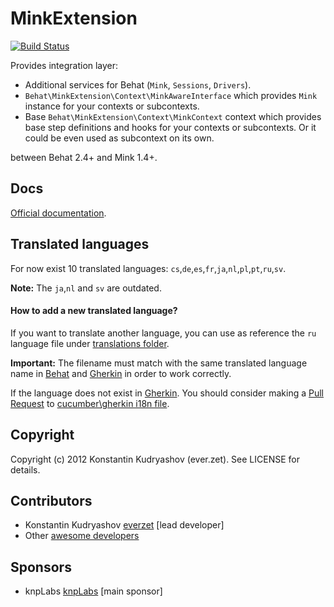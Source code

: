 # MinkExtension

[![Build
Status](https://secure.travis-ci.org/Behat/MinkExtension.png?branch=master)](http://travis-ci.org/Behat/MinkExtension)

Provides integration layer:

* Additional services for Behat (`Mink`, `Sessions`, `Drivers`).
* `Behat\MinkExtension\Context\MinkAwareInterface` which provides `Mink`
  instance for your contexts or subcontexts.
* Base `Behat\MinkExtension\Context\MinkContext` context which provides base
  step definitions and hooks for your contexts or subcontexts. Or it could be
  even used as subcontext on its own.

between Behat 2.4+ and Mink 1.4+.

## Docs

[Official documentation](http://extensions.behat.org/mink/index.html).

## Translated languages

For now exist 10 translated languages: `cs`,`de`,`es`,`fr`,`ja`,`nl`,`pl`,`pt`,`ru`,`sv`.

**Note:** The `ja`,`nl` and `sv` are outdated.

#### How to add a new translated language?

If you want to translate another language, you can use as reference the `ru` language file under
[translations folder](https://github.com/Behat/MinkExtension/tree/master/i18n).

**Important:** The filename must match with the same translated language name in [Behat](https://github.com/Behat/Behat/tree/master/i18n) and [Gherkin](https://github.com/Behat/Gherkin/blob/master/i18n.php) in order to work correctly.

If the language does not exist in [Gherkin](https://github.com/Behat/Gherkin/tree/master/i18n).
You should consider making a [Pull Request](https://github.com/cucumber/cucumber/pulls) to
[cucumber\gherkin i18n file](https://github.com/cucumber/gherkin/blob/master/lib/gherkin/i18n.yml).

## Copyright

Copyright (c) 2012 Konstantin Kudryashov (ever.zet). See LICENSE for details.

## Contributors

* Konstantin Kudryashov [everzet](http://github.com/everzet) [lead developer]
* Other [awesome developers](https://github.com/Behat/MinkExtension/graphs/contributors)

## Sponsors

* knpLabs [knpLabs](http://www.knplabs.com/) [main sponsor]
